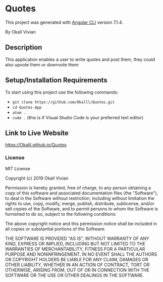 # Quotes

This project was generated with [Angular CLI](https://github.com/angular/angular-cli) version 7.1.4.

By Okall Vivian

## Description

This application enables a user to write quotes and post them, they could also upvote them or downvote them

## Setup/Installation Requirements

To start using this project use the following commands:

* `git clone https://github.com/Okalll/Quotes.git`
* `cd Quotes-App`
* `atom .`
* `code .` (this is if Visual Studio Code is your preferred text editor)
## Link to Live Website
https://Okalll.github.io/Quotes
### License
MIT License

Copyright (c) 2019 Okall Vivian

Permission is hereby granted, free of charge, to any person obtaining a copy of this software and associated documentation files (the "Software"), to deal in the Software without restriction, including without limitation the rights to use, copy, modify, merge, publish, distribute, sublicense, and/or sell copies of the Software, and to permit persons to whom the Software is furnished to do so, subject to the following conditions:

The above copyright notice and this permission notice shall be included in all copies or substantial portions of the Software.

THE SOFTWARE IS PROVIDED "AS IS", WITHOUT WARRANTY OF ANY KIND, EXPRESS OR IMPLIED, INCLUDING BUT NOT LIMITED TO THE WARRANTIES OF MERCHANTABILITY, FITNESS FOR A PARTICULAR PURPOSE AND NONINFRINGEMENT. IN NO EVENT SHALL THE AUTHORS OR COPYRIGHT HOLDERS BE LIABLE FOR ANY CLAIM, DAMAGES OR OTHER LIABILITY, WHETHER IN AN ACTION OF CONTRACT, TORT OR OTHERWISE, ARISING FROM, OUT OF OR IN CONNECTION WITH THE SOFTWARE OR THE USE OR OTHER DEALINGS IN THE SOFTWARE.
